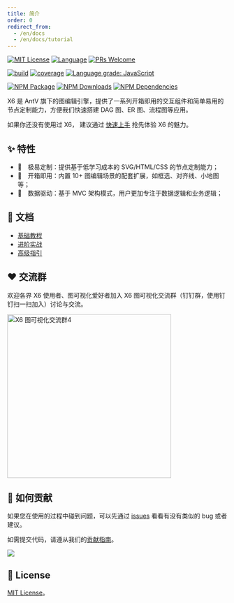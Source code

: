 ```yaml
---
title: 简介
order: 0
redirect_from:
  - /en/docs
  - /en/docs/tutorial
---
```


[![MIT License](https://img.shields.io/badge/license-MIT_License-green.svg?style=flat-square)](https://github.com/antvis/x6/blob/master/LICENSE)
[![Language](https://img.shields.io/badge/language-typescript-blue.svg?style=flat-square)](https://www.typescriptlang.org)
[![PRs Welcome](https://img.shields.io/badge/PRs-welcome-brightgreen.svg?style=flat-square)](https://github.com/antvis/x6/pulls)

[![build](https://img.shields.io/travis/antvis/x6.svg?style=flat-square)](https://travis-ci.org/antvis/x6)
[![coverage](https://img.shields.io/coveralls/antvis/x6/master.svg?style=flat-square)](https://coveralls.io/github/antvis/x6)
[![Language grade: JavaScript](https://img.shields.io/lgtm/grade/javascript/g/antvis/x6.svg?logo=lgtm&style=flat-square)](https://lgtm.com/projects/g/antvis/x6/context:javascript)

[![NPM Package](https://img.shields.io/npm/v/@antv/x6.svg?style=flat-square)](https://www.npmjs.com/package/@antv/x6)
[![NPM Downloads](https://img.shields.io/npm/dm/@antv/x6.svg?style=flat-square)](https://www.npmjs.com/package/@antv/x6)
[![NPM Dependencies](https://img.shields.io/david/antvis/x6?path=packages%2Fx6&style=flat-square)](https://www.npmjs.com/package/@antv/x6)

X6 是 AntV 旗下的图编辑引擎，提供了一系列开箱即用的交互组件和简单易用的节点定制能力，方便我们快速搭建 DAG 图、ER 图、流程图等应用。

如果你还没有使用过 X6， 建议通过 [快速上手](getting-started) 抢先体验 X6 的魅力。

## ✨ 特性

- 🌱　极易定制：提供基于低学习成本的 SVG/HTML/CSS 的节点定制能力；
- 🚀　开箱即用：内置 10+ 图编辑场景的配套扩展，如框选、对齐线、小地图等；
- 💯　数据驱动：基于 MVC 架构模式，用户更加专注于数据逻辑和业务逻辑；


## 🍉 文档

- [基础教程](basic/graph)
- [进阶实战](intermediate/serialization)
- [高级指引](advanced/animation)

## ❤️ 交流群

欢迎各界 X6 使用者、图可视化爱好者加入 X6 图可视化交流群（钉钉群，使用钉钉扫一扫加入）讨论与交流。

<a href="https://qr.dingtalk.com/action/joingroup?code=v1,k1,rOHuvgq5s0EHDktyyQJffDE3ZAmHnbB2e6iwn/w4BKs=&_dt_no_comment=1&origin=11" target="_blank" rel="noopener noreferrer">
  <img src="https://gw.alipayobjects.com/mdn/rms_43231b/afts/img/A*nFa5TaWsSOoAAAAAAAAAAAAAARQnAQ" alt="X6 图可视化交流群4" width="375" />
</a>

## 🤝 如何贡献

如果您在使用的过程中碰到问题，可以先通过 [issues](https://github.com/antvis/x6/issues) 看看有没有类似的 bug 或者建议。

如需提交代码，请遵从我们的[贡献指南](https://github.com/antvis/X6/blob/master/CONTRIBUTING.zh-CN.md)。

<a href="https://github.com/antvis/x6/graphs/contributors"  target="_blank" rel="noopener noreferrer">
  <img src="https://opencollective.com/x6/contributors.svg?width=890&button=false" />
</a>

## 🔑 License

[MIT License](https://github.com/antvis/X6/blob/master/LICENSE)。
